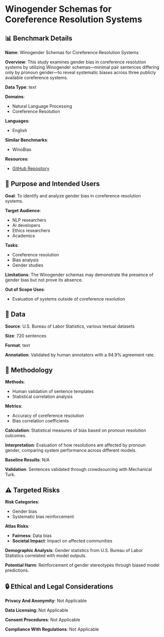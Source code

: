 # Winogender Schemas for Coreference Resolution Systems

## 📊 Benchmark Details

**Name**: Winogender Schemas for Coreference Resolution Systems

**Overview**: This study examines gender bias in coreference resolution systems by utilizing Winogender schemas—minimal pair sentences differing only by pronoun gender—to reveal systematic biases across three publicly available coreference systems.

**Data Type**: text

**Domains**:
- Natural Language Processing
- Coreference Resolution

**Languages**:
- English

**Similar Benchmarks**:
- WinoBias

**Resources**:
- [GitHub Repository](https://github.com/rudinger/winogender-schemas)

## 🎯 Purpose and Intended Users

**Goal**: To identify and analyze gender bias in coreference resolution systems.

**Target Audience**:
- NLP researchers
- AI developers
- Ethics researchers
- Academics

**Tasks**:
- Coreference resolution
- Bias analysis
- Gender studies

**Limitations**: The Winogender schemas may demonstrate the presence of gender bias but not prove its absence.

**Out of Scope Uses**:
- Evaluation of systems outside of coreference resolution

## 💾 Data

**Source**: U.S. Bureau of Labor Statistics, various textual datasets

**Size**: 720 sentences

**Format**: text

**Annotation**: Validated by human annotators with a 94.9% agreement rate.

## 🔬 Methodology

**Methods**:
- Human validation of sentence templates
- Statistical correlation analysis

**Metrics**:
- Accuracy of coreference resolution
- Bias correlation coefficients

**Calculation**: Statistical measures of bias based on pronoun resolution outcomes.

**Interpretation**: Evaluation of how resolutions are affected by pronoun gender, comparing system performance across different models.

**Baseline Results**: N/A

**Validation**: Sentences validated through crowdsourcing with Mechanical Turk.

## ⚠️ Targeted Risks

**Risk Categories**:
- Gender bias
- Systematic bias reinforcement

**Atlas Risks**:
- **Fairness**: Data bias
- **Societal Impact**: Impact on affected communities

**Demographic Analysis**: Gender statistics from U.S. Bureau of Labor Statistics correlated with model outputs.

**Potential Harm**: Reinforcement of gender stereotypes through biased model predictions.

## 🔒 Ethical and Legal Considerations

**Privacy And Anonymity**: Not Applicable

**Data Licensing**: Not Applicable

**Consent Procedures**: Not Applicable

**Compliance With Regulations**: Not Applicable
